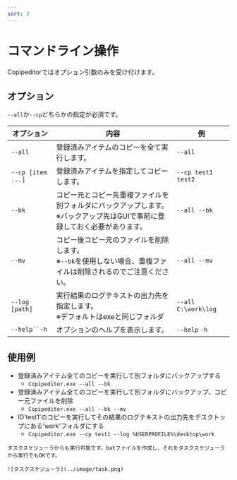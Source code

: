 ```yaml
---
sort: 2
---
```


# コマンドライン操作
Copipeditorではオプション引数のみを受け付けます。

## オプション
`--all`か`--cp`どちらかの指定が必須です。

| オプション          | 内容                                                             | 例
| ------------- | ---------------------------------------------------------------- | -------------------------- |
| `--all`       | 登録済みアイテムのコピーを全て実行します。                     | `--all`                    |
| `--cp [item ...]` | 登録済みアイテムを指定してコピーします。                       | `--cp test1 test2`         |
| `--bk`        | コピー元とコピー先重複ファイルを別フォルダにバックアップします。<br> ※バックアップ先はGUIで事前に登録しておく必要があります。 | `--all --bk` |
| `--mv`        | コピー後コピー元のファイルを削除します。<br>※`--bk`を使用しない場合、重複ファイルは削除されるのでご注意ください。 | `--all --mv`               |
| `--log [path]`       | 実行結果のログテキストの出力先を指定します。<br>※デフォルトはexeと同じフォルダ | `--all C:\work\log` |
| `--help``-h`  | オプションのヘルプを表示します。                                       | `--help` `-h`              |

## 使用例
- 登録済みアイテム全てのコピーを実行して別フォルダにバックアップする
  - `Copipeditor.exe --all --bk`
- 登録済みアイテム全てのコピーを実行して別フォルダにバックアップ、コピー元ファイルを削除
  - `Copipeditor.exe --all --bk --mv`
- ID'test1'のコピーを実行してその結果のログテキストの出力先をデスクトップにある'work'フォルダにする
  - `Copipeditor.exe --cp test1 --log %USERPROFILE%\desktop\work`

```tip
タスクスケジューラからも実行可能です。batファイルを作成し、それをタスクスケジューラから実行でもOKです。

![タスクスケジューラ](../image/task.png)
```
